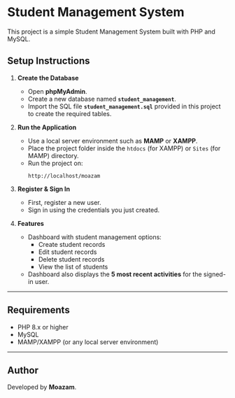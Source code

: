 # Student Management System

This project is a simple Student Management System built with PHP and MySQL.

## Setup Instructions

1. **Create the Database**
   - Open **phpMyAdmin**.
   - Create a new database named **`student_management`**.
   - Import the SQL file **`student_management.sql`** provided in this project to create the required tables.

2. **Run the Application**
   - Use a local server environment such as **MAMP** or **XAMPP**.
   - Place the project folder inside the `htdocs` (for XAMPP) or `Sites` (for MAMP) directory.
   - Run the project on:  
     ```
     http://localhost/moazam
     ```

3. **Register & Sign In**
   - First, register a new user.
   - Sign in using the credentials you just created.

4. **Features**
   - Dashboard with student management options:
     - Create student records
     - Edit student records
     - Delete student records
     - View the list of students
   - Dashboard also displays the **5 most recent activities** for the signed-in user.

---

## Requirements
- PHP 8.x or higher
- MySQL
- MAMP/XAMPP (or any local server environment)

---

## Author
Developed by **Moazam**.
